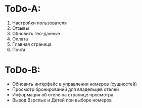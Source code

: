 # ToDo-A:
  1. Настройки пользователя
  2. Отзывы
  3. Обновить гео-данные
  4. Оплата
  5. Главная страница
  6. Почта
  
# ToDo-B:
  * Обновить интерфейс в управлении номеров (сущностей)
  * Просмотр бронирований для владельцев отелей
  * Информация об отеле на странице просмотра
  * Вывод Взрслых и Детей при выборе номеров
